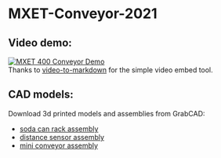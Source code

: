 # MXET-Conveyor-2021

## Video demo:
[![MXET 400 Conveyor Demo](https://res.cloudinary.com/marcomontalbano/image/upload/v1631050774/video_to_markdown/images/youtube--ZBGswS26Dy4-c05b58ac6eb4c4700831b2b3070cd403.jpg)](https://youtu.be/ZBGswS26Dy4 "MXET 400 Conveyor Demo")<br/>
Thanks to [video-to-markdown](https://video-to-markdown.netlify.app/) for the simple video embed tool.

## CAD models:
Download 3d printed models and assemblies from GrabCAD: <br/>
* [soda can rack assembly](https://grabcad.com/library/mxet400-soda-can-rack-assembly-1)
* [distance sensor assembly](https://grabcad.com/library/mxet400-distance-sensor-assembly-1)
* [mini conveyor assembly](https://grabcad.com/library/mxet400-conveyor-assembly-1)
